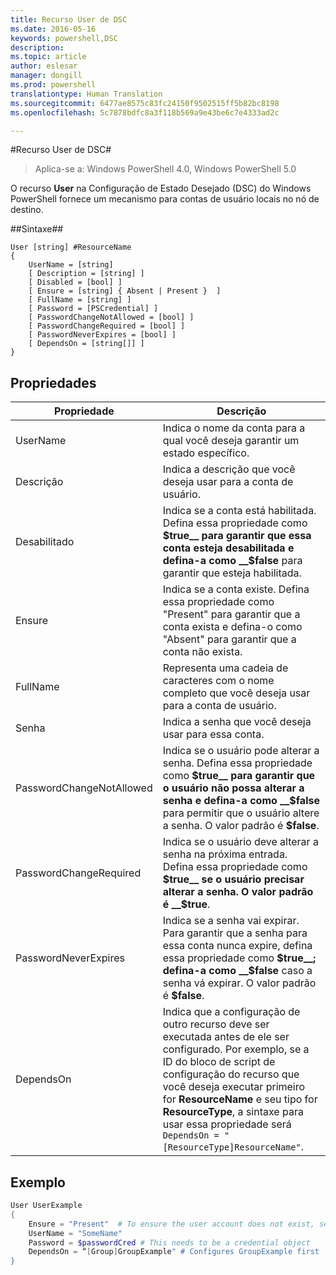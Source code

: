 ```yaml
---
title: Recurso User de DSC
ms.date: 2016-05-16
keywords: powershell,DSC
description: 
ms.topic: article
author: eslesar
manager: dongill
ms.prod: powershell
translationtype: Human Translation
ms.sourcegitcommit: 6477ae8575c83fc24150f9502515ff5b82bc8198
ms.openlocfilehash: 5c7878bdfc8a3f118b569a9e43be6c7e4333ad2c

---
```


#Recurso User de DSC#

 
>Aplica-se a: Windows PowerShell 4.0, Windows PowerShell 5.0


O recurso __User__ na Configuração de Estado Desejado (DSC) do Windows PowerShell fornece um mecanismo para contas de usuário locais no nó de destino.


##Sintaxe##

```
User [string] #ResourceName
{
    UserName = [string]
    [ Description = [string] ]
    [ Disabled = [bool] ]
    [ Ensure = [string] { Absent | Present }  ]
    [ FullName = [string] ]
    [ Password = [PSCredential] ]
    [ PasswordChangeNotAllowed = [bool] ]
    [ PasswordChangeRequired = [bool] ]
    [ PasswordNeverExpires = [bool] ]
    [ DependsOn = [string[]] ]
}
```

## Propriedades
|  Propriedade  |  Descrição   | 
|---|---| 
| UserName| Indica o nome da conta para a qual você deseja garantir um estado específico.| 
| Descrição| Indica a descrição que você deseja usar para a conta de usuário.| 
| Desabilitado| Indica se a conta está habilitada. Defina essa propriedade como __$true__ para garantir que essa conta esteja desabilitada e defina-a como __$false__ para garantir que esteja habilitada.| 
| Ensure| Indica se a conta existe. Defina essa propriedade como "Present" para garantir que a conta exista e defina-o como "Absent" para garantir que a conta não exista.| 
| FullName| Representa uma cadeia de caracteres com o nome completo que você deseja usar para a conta de usuário.| 
| Senha| Indica a senha que você deseja usar para essa conta. | 
| PasswordChangeNotAllowed| Indica se o usuário pode alterar a senha. Defina essa propriedade como __$true__ para garantir que o usuário não possa alterar a senha e defina-a como __$false__ para permitir que o usuário altere a senha. O valor padrão é __$false__.| 
| PasswordChangeRequired| Indica se o usuário deve alterar a senha na próxima entrada. Defina essa propriedade como __$true__ se o usuário precisar alterar a senha. O valor padrão é __$true__.| 
| PasswordNeverExpires| Indica se a senha vai expirar. Para garantir que a senha para essa conta nunca expire, defina essa propriedade como __$true__; defina-a como __$false__ caso a senha vá expirar. O valor padrão é __$false__.| 
| DependsOn | Indica que a configuração de outro recurso deve ser executada antes de ele ser configurado. Por exemplo, se a ID do bloco de script de configuração do recurso que você deseja executar primeiro for __ResourceName__ e seu tipo for __ResourceType__, a sintaxe para usar essa propriedade será `DependsOn = "[ResourceType]ResourceName"`.| 

## Exemplo

```powershell
User UserExample
{
    Ensure = "Present"  # To ensure the user account does not exist, set Ensure to "Absent"
    UserName = "SomeName"
    Password = $passwordCred # This needs to be a credential object
    DependsOn = “[Group]GroupExample" # Configures GroupExample first
}
```




<!--HONumber=Jun16_HO4-->


